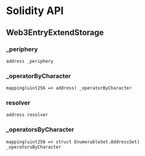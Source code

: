 # Solidity API

## Web3EntryExtendStorage

### _periphery

```solidity
address _periphery
```

### _operatorByCharacter

```solidity
mapping(uint256 => address) _operatorByCharacter
```

### resolver

```solidity
address resolver
```

### _operatorsByCharacter

```solidity
mapping(uint256 => struct EnumerableSet.AddressSet) _operatorsByCharacter
```

